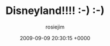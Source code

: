 ---
blog: travel
date: 2009-09-09 20:30:15 +0000
title: "Disneyland!!!! :-) :-)"
author: rosiejim
permalink: /china-2009/hong-kong/disneyland.markd/
---